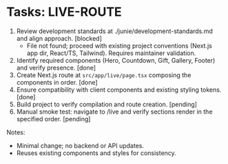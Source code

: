 # Tasks: LIVE-ROUTE

1. Review development standards at ./junie/development-standards.md and align approach. [blocked]
   - File not found; proceed with existing project conventions (Next.js app dir, React/TS, Tailwind). Requires maintainer validation.
2. Identify required components (Hero, Countdown, Gift, Gallery, Footer) and verify presence. [done]
3. Create Next.js route at `src/app/live/page.tsx` composing the components in order. [done]
4. Ensure compatibility with client components and existing styling tokens. [done]
5. Build project to verify compilation and route creation. [pending]
6. Manual smoke test: navigate to /live and verify sections render in the specified order. [pending]

Notes:
- Minimal change; no backend or API updates.
- Reuses existing components and styles for consistency.

